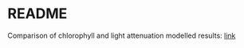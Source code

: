 # README

Comparison of chlorophyll and light attenuation modelled results: [link](https://tbep-tech.github.io/WASP-graphics/index)
